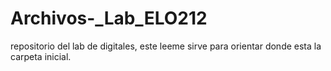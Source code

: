 # Archivos-_Lab_ELO212
repositorio del lab de digitales, este leeme sirve para orientar donde esta la carpeta inicial.
